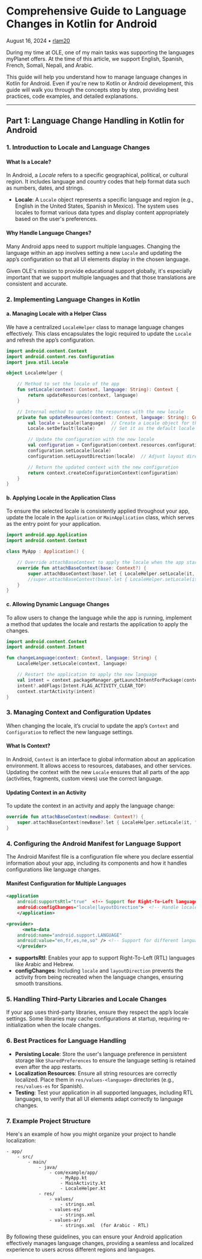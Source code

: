# Comprehensive Guide to Language Changes in Kotlin for Android

August 16, 2024 • [rlam20](https://github.com/rlam20)

During my time at OLE, one of my main tasks was supporting the languages myPlanet offers. At the time of this article, we support English, Spanish, French, Somali, Nepali, and Arabic.

This guide will help you understand how to manage language changes in Kotlin for Android.
Even if you're new to Kotlin or Android development, this guide will walk you through the concepts step by step, providing best practices, code examples, and detailed explanations.

---

## Part 1: Language Change Handling in Kotlin for Android

### 1. Introduction to Locale and Language Changes

#### What Is a Locale?

In Android, a *Locale* refers to a specific geographical, political, or cultural region. It includes language and country codes that help format data such as numbers, dates, and strings.

- **Locale**: A `Locale` object represents a specific language and region (e.g., English in the United States, Spanish in Mexico). The system uses locales to format various data types and display content appropriately based on the user's preferences.

#### Why Handle Language Changes?

Many Android apps need to support multiple languages. Changing the language within an app involves setting a new `Locale` and updating the app’s configuration so that all UI elements display in the chosen language.

Given OLE's mission to provide educational support globally, it's especially important that we support multiple languages and that those translations are consistent and accurate.

### 2. Implementing Language Changes in Kotlin

#### a. Managing Locale with a Helper Class

We have a centralized `LocaleHelper` class to manage language changes effectively. This class encapsulates the logic required to update the `Locale` and refresh the app’s configuration.

```kotlin
import android.content.Context
import android.content.res.Configuration
import java.util.Locale

object LocaleHelper {

    // Method to set the locale of the app
    fun setLocale(context: Context, language: String): Context {
        return updateResources(context, language)
    }

    // Internal method to update the resources with the new locale
    private fun updateResources(context: Context, language: String): Context {
        val locale = Locale(language)  // Create a Locale object for the selected language
        Locale.setDefault(locale)      // Set it as the default locale for the app

        // Update the configuration with the new locale
        val configuration = Configuration(context.resources.configuration)
        configuration.setLocale(locale)
        configuration.setLayoutDirection(locale)  // Adjust layout direction for RTL languages

        // Return the updated context with the new configuration
        return context.createConfigurationContext(configuration)
    }
}
```

#### b. Applying Locale in the Application Class

To ensure the selected locale is consistently applied throughout your app, update the locale in the `Application` or `MainApplication` class, which serves as the entry point for your application.

```kotlin
import android.app.Application
import android.content.Context

class MyApp : Application() {

    // Override attachBaseContext to apply the locale when the app starts
    override fun attachBaseContext(base: Context?) {
        super.attachBaseContext(base?.let { LocaleHelper.setLocale(it, "en") }) // Default language is English
        //super.attachBaseContext(base?.let { LocaleHelper.setLocale(it, "ar") }) //Example for changing to Arabic
    }
}
```

#### c. Allowing Dynamic Language Changes

To allow users to change the language while the app is running, implement a method that updates the locale and restarts the application to apply the changes.

```kotlin
import android.content.Context
import android.content.Intent

fun changeLanguage(context: Context, language: String) {
    LocaleHelper.setLocale(context, language)

    // Restart the application to apply the new language
    val intent = context.packageManager.getLaunchIntentForPackage(context.packageName)
    intent?.addFlags(Intent.FLAG_ACTIVITY_CLEAR_TOP)
    context.startActivity(intent)
}
```

### 3. Managing Context and Configuration Updates

When changing the locale, it’s crucial to update the app’s `Context` and `Configuration` to reflect the new language settings.

#### What Is Context?

In Android, `Context` is an interface to global information about an application environment. It allows access to resources, databases, and other services. Updating the context with the new `Locale` ensures that all parts of the app (activities, fragments, custom views) use the correct language.

#### Updating Context in an Activity

To update the context in an activity and apply the language change:

```kotlin
override fun attachBaseContext(newBase: Context?) {
    super.attachBaseContext(newBase?.let { LocaleHelper.setLocale(it, "es") }) // Set to Spanish
}
```

### 4. Configuring the Android Manifest for Language Support

The Android Manifest file is a configuration file where you declare essential information about your app, including its components and how it handles configurations like language changes.

#### Manifest Configuration for Multiple Languages

```xml
<application
    android:supportsRtl="true"  <!-- Support for Right-To-Left languages -->
    android:configChanges="locale|layoutDirection">  <!-- Handle locale and layout direction changes -->
    </application>
```

```xml
<provider>
      <meta-data
    android:name="android.support.LANGUAGE"
    android:value="en,fr,es,ne,so" /> <!-- Support for different languages inside AndroidManifest.xml -->
    </provider>
```

- **supportsRtl**: Enables your app to support Right-To-Left (RTL) languages like Arabic and Hebrew.
- **configChanges**: Including `locale` and `layoutDirection` prevents the activity from being recreated when the language changes, ensuring smooth transitions.

### 5. Handling Third-Party Libraries and Locale Changes

If your app uses third-party libraries, ensure they respect the app’s locale settings. Some libraries may cache configurations at startup, requiring re-initialization when the locale changes.

### 6. Best Practices for Language Handling

- **Persisting Locale**: Store the user's language preference in persistent storage like `SharedPreferences` to ensure the language setting is retained even after the app restarts.
- **Localization Resources**: Ensure all string resources are correctly localized. Place them in `res/values-<language>` directories (e.g., `res/values-es` for Spanish).
- **Testing**: Test your application in all supported languages, including RTL languages, to verify that all UI elements adapt correctly to language changes.

### 7. Example Project Structure

Here's an example of how you might organize your project to handle localization:

```plaintext
- app/
    - src/
        - main/
            - java/
                - com/example/app/
                    - MyApp.kt
                    - MainActivity.kt
                    - LocaleHelper.kt
            - res/
                - values/
                    - strings.xml
                - values-es/
                    - strings.xml
                - values-ar/
                    - strings.xml  (for Arabic - RTL)
```

By following these guidelines, you can ensure your Android application effectively manages language changes, providing a seamless and localized experience to users across different regions and languages.
